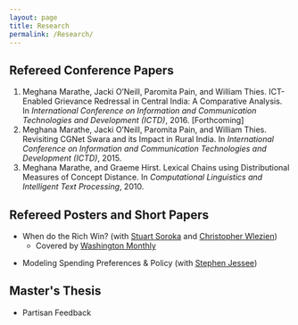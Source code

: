 ```yaml
---
layout: page
title: Research
permalink: /Research/
---
```


## Refereed Conference Papers
1. Meghana Marathe, Jacki O’Neill, Paromita Pain, and William Thies. ICT-Enabled Grievance Redressal in Central India: A Comparative Analysis. In *International Conference on Information and Communication Technologies and Development (ICTD)*, 2016. [Forthcoming]
2. Meghana Marathe, Jacki O’Neill, Paromita Pain, and William Thies. Revisiting CGNet Swara and its Impact in Rural India. In *International Conference on Information and Communication Technologies and Development (ICTD)*, 2015.
3. Meghana Marathe, and Graeme Hirst. Lexical Chains using Distributional Measures of Concept Distance. In *Computational Linguistics and Intelligent Text Processing*, 2010.


## Refereed Posters and Short Papers
  * When do the Rich Win? (with
    [Stuart Soroka](http://www.snsoroka.com/) and
    [Christopher Wlezien](http://www.utexas.edu/cola/government/faculty/profile.php?id=cw26629))
    + Covered by
      [Washington Monthly](http://www.washingtonmonthly.com/ten-miles-square/2016/02/to_influence_policy_you_have_t059643.php)
  + Modeling Spending Preferences & Policy (with
    [Stephen Jessee](http://laits.utexas.edu/~sjessee/research.html))

## Master's Thesis
  * Partisan Feedback
